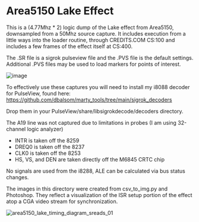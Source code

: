 # Area5150 Lake Effect

This is a (4.77Mhz * 2) logic dump of the Lake effect from Area5150, downsampled from a 50Mhz source capture.
It includes execution from a little ways into the loader routine, through CREDITS.COM CS:100 
and includes a few frames of the effect itself at CS:400.

The .SR file is a sigrok pulseview file and the .PVS file is the default settings. 
Additional .PVS files may be used to load markers for points of interest.

![image](https://github.com/dbalsom/marty_tools/assets/7229541/68fb27dd-b1fa-45a7-9e7f-7a3ba1158250)

To effectively use these captures you will need to install my i8088 decoder for PulseView, found 
here:  https://github.com/dbalsom/marty_tools/tree/main/sigrok_decoders

Drop them in your PulseView/share/libsigrokdecode/decoders directory.

The A19 line was not captured due to limitations in probes (I am using 32-channel logic analyzer)

 - INTR is taken off the 8259
 - DREQ0 is taken off the 8237
 - CLK0 is taken off the 8253
 - HS, VS, and DEN are taken directly off the M6845 CRTC chip

No signals are used from the i8288, ALE can be calculated via bus status changes.

The images in this directory were created from csv_to_img.py and Photoshop. They reflect a visualization of the ISR setup portion of the effect atop a CGA video stream for synchronization.

![area5150_lake_timing_diagram_sreads_01](https://github.com/dbalsom/marty_tools/assets/7229541/bcf3b412-3428-4b97-a012-e5967b002487)
